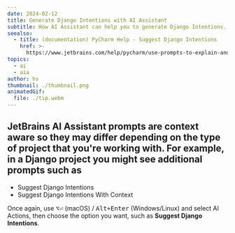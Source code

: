 ```yaml
---
date: 2024-02-12
title: Generate Django Intentions with AI Assistant
subtitle: How AI Assistant can help you to generate Django Intentions.
seealso:
  - title: (documentation) PyCharm Help - Suggest Django Intentions
    href: >-
      https://www.jetbrains.com/help/pycharm/use-prompts-to-explain-and-refactor-your-code.html#suggest-django-intentions
topics:
  - ai
  - aia
author: hs
thumbnail: ./thumbnail.png
animatedGif:
  file: ./tip.webm
---
```


## JetBrains AI Assistant prompts are context aware so they may differ depending on the type of project that you're working with. For example, in a Django project you might see additional prompts such as

- Suggest Django Intentions
- Suggest Django Intentions With Context

Once again, use <kbd>⌥⏎</kbd> (macOS) / <kbd>Alt+Enter</kbd> (Windows/Linux) and select AI Actions, then choose the option you want, such as **Suggest Django Intentions**.
